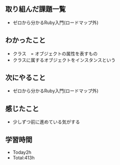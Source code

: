 ## 取り組んだ課題一覧
- ゼロから分かるRuby入門(ロードマップ外)
  
## わかったこと
- クラス　= オブジェクトの属性を表すもの
-  クラスに属するオブジェクトをインスタンスという

## 次にやること
- ゼロから分かるRuby入門(ロードマップ外)
  
## 感じたこと
- 少しずつ前に進めている気がする
  
## 学習時間
- Today2h
- Total:413h
